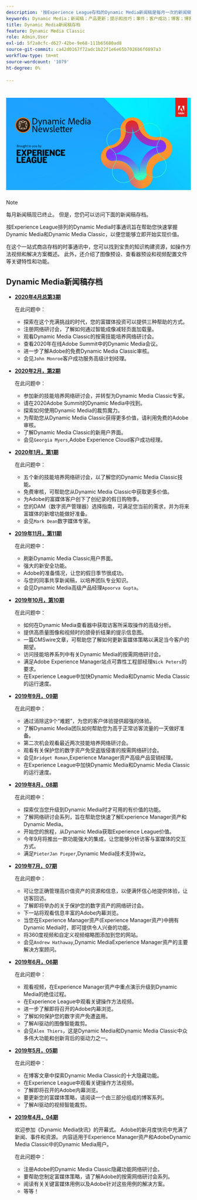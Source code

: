 ```yaml
---
description: '按Experience League存档的Dynamic Media新闻稿是每月一次的新闻稿。 它旨在帮助您快速掌握Dynamic Media和Dynamic Media Classic，以便您能够立即实现价值。 已存档的快讯包含宝贵的知识建设资源，这些资源可在此一站式商店快讯中提供，该快讯现已停止。 存档的新闻稿包括操作方法视频和解决方案概述。 此外，还介绍了图像预设、查看器预设和视频配置文件等关键特性和功能。 '
keywords: Dynamic Media；新闻稿；产品更新；提示和技巧；事件；客户成功；博客；博客；图像；视频；功能
title: Dynamic Media新闻稿存档
feature: Dynamic Media Classic
role: Admin,User
exl-id: 5f2a0cfc-d627-42be-9e68-111b65680ad8
source-git-commit: ca42d0167f72adc1b22f1e6e65b7026b6f6897a3
workflow-type: tm+mt
source-wordcount: '1079'
ht-degree: 0%

---
```


# ![Dynamic Media时事通讯徽标](/help/assets/dynamic-media-newsletter-logo.png)

>[!NOTE]
>
>每月新闻稿现已终止。 但是，您仍可以访问下面的新闻稿存档。

按Experience League排列的Dynamic Media时事通讯旨在帮助您快速掌握Dynamic Media和Dynamic Media Classic，以便您能够立即开始实现价值。

在这个一站式商店存档的时事通讯中，您可以找到宝贵的知识构建资源，如操作方法视频和解决方案概述。 此外，还介绍了图像预设、查看器预设和视频配置文件等关键特性和功能。

<!-- ## Get inspired. Stay informed.

[Sign up](https://www.adobe.com/subscription/dynamic-media-newsletter.html) to receive the Dynamic Media newsletter on a monthly basis in your inbox. -->

## Dynamic Media新闻稿存档

<!-- * **[May 2020, Issue 4](https://expleague.azureedge.net/assets/aem/Experience-Insider-vol.31.html)**

    In this issue:

    * What business continuity means in uncertain times.
    * Key takeaways from the first all-digital Adobe Summit.
    * Must-watch Experience Manager breakout sessions.
    * Summit customer spotlight: Under Armour.
    * Never miss an Experience Insider webinar.
    * Public sector spotlight: The urgent need for digital enrollment.
    * Look what’s new in Experience Manager Innovation.
    * Build your Experience Manager skills *live* with the Adobe pros.
    * Connect with the Adobe Experience Manager Community.
    * Fast-track your Adobe expertise with Adobe Experience League. -->

* **[2020年4月总第3期](https://experienceleague.adobe.com/tools/dynamic-media-demo/newsletter/Dynamic_Media_Newsletter_04_2020_April.html)**

   在此问题中：

   * 探索在这个充满挑战的时代，您的富媒体投资可以提供三种帮助的方式。
   * 注册网络研讨会，了解如何通过智能成像减轻页面加载量。
   * 观看Dynamic Media Classic的按需技能培养网络研讨会。
   * 查看2020年在线Adobe Summit中的Dynamic Media会议。
   * 进一步了解Adobe的免费Dynamic Media Classic审核。
   * 会见`John Monroe`客户成功服务高级计划经理。

* **[2020年2月，第2期](https://experienceleague.adobe.com/tools/dynamic-media-demo/newsletter/Dynamic_Media_Newsletter_02_2020_Feb.html)**

   在此问题中：

   * 参加新的技能培养网络研讨会，并转型为Dynamic Media Classic专家。
   * 请在2020Adobe Summit的Dynamic Media中找到。
   * 探索如何使用Dynamic Media的裁剪魔力。
   * 为帮助您从Dynamic Media Classic获得更多价值，请利用免费的Adobe审核。
   * 了解Dynamic Media Classic的新用户界面。
   * 会见`Georgia Myers`,Adobe Experience Cloud客户成功经理。

* **[2020年1月，第1期](https://experienceleague.adobe.com/tools/dynamic-media-demo/newsletter/Dynamic_Media_Newsletter_01_2020_Jan.html)**

   在此问题中：

   * 五个新的技能培养网络研讨会，以了解您的Dynamic Media Classic技能。
   * 免费审核，可帮助您从Dynamic Media Classic中获取更多价值。
   * 为Adobe的富媒体客户创下了创纪录的假日购物季。
   * 您的DAM（数字资产管理器）选择指南，可满足您当前的需求，并为将来富媒体的新增功能做好准备。
   * 会见`Mark Dean`数字媒体专家。

* **[2019年11月，第11期](https://experienceleague.adobe.com/tools/dynamic-media-demo/newsletter/Dynamic_Media_Newsletter_11_2019_Nov.html)**

   在此问题中：

   * 刷新Dynamic Media Classic用户界面。
   * 强大的新安全功能。
   * Adobe的准备情况，让您的假日季节很成功。
   * 与您的同事共享新闻稿，以培养团队专业知识。
   * 会见Dynamic Media高级产品经理`Apoorva Gupta`。

* **[2019年10月，第10期](https://experienceleague.adobe.com/tools/dynamic-media-demo/newsletter/Dynamic_Media_Newsletter_10_2019_Oct.html)**

   在此问题中：

   * 如何在Dynamic Media查看器中获取访客所采取操作的高级分析。
   * 提供高质量图像和视频时的颌骨折结果的提示信息图。
   * 一篇CMSwire文章，可帮助您了解如何更新富媒体策略以满足当今客户的期望。
   * 访问技能培养系列中有关Dynamic Media的按需网络研讨会。
   * 满足Adobe Experience Manager站点可靠性工程部经理`Nick Peters`的要求。
   * 在Experience League中加快Dynamic Media和Dynamic Media Classic的运行速度。

* **[2019年9月，09期](https://experienceleague.adobe.com/tools/dynamic-media-demo/newsletter/Dynamic_Media_Newsletter_09_2019_Sept.html)**

   在此问题中：

   * 通过消除这9个“难题”，为您的客户体验提供超强的体验。
   * 了解Dynamic Media团队如何帮助您为高于正常访客流量的一天做好准备。
   * 第二次机会观看最近两次技能培养网络研讨会。
   * 观看有关保护您的数字资产免受盗版侵害的按需网络研讨会。
   * 会见`Bridget Roman`,Experience Manager资产高级产品营销经理。
   * 在Experience League中加快Dynamic Media和Dynamic Media Classic的运行速度。

* **[2019年8月，08期](https://experienceleague.adobe.com/tools/dynamic-media-demo/newsletter/Dynamic_Media_Newsletter_08_2019_Aug.html)**

   在此问题中：

   * 探索仅当您升级到Dynamic Media时才可用的有价值的功能。
   * 了解网络研讨会系列，旨在帮助您快速了解Experience Manager资产和Dynamic Media。
   * 开始您的旅程，从Dynamic Media获取Experience League价值。
   * 今年9月将推出一款功能强大的集成，让您能够分析访客与富媒体的交互方式。
   * 满足`PieterJan Pieper`,Dynamic Media技术支持wiz。

* **[2019年7月，07期](https://experienceleague.adobe.com/tools/dynamic-media-demo/newsletter/Dynamic_Media_Newsletter_07_2019_July.html)**

   在此问题中：

   * 可让您正确管理高价值资产的资源和信息，以便满怀信心地提供体验，让访客回访。
   * 了解即将举办的关于保护您的数字资产的网络研讨会。
   * 下一站将观看信息丰富的Adobe内幕浏览。
   * 当您在Experience Manager资产(Experience Manager资产)中拥有Dynamic Media时，即可提供令人兴奋的功能。
   * 将360度视频和自定义视频缩略图添加到您的网站。
   * 会见`Andrew Hathaway`,Dynamic MediaExperience Manager资产的主要解决方案顾问。

* **[2019年6月，06期](https://experienceleague.adobe.com/tools/dynamic-media-demo/newsletter/Dynamic_Media_Newsletter_06_2019_June.html)**

   在此问题中：

   * 观看视频，在Experience Manager资产中重点演示升级到Dynamic Media的绝佳过程。
   * 在Experience League中观看关键操作方法视频。
   * 进一步了解即将召开的Adobe内幕浏览。
   * 了解如何保护您的数字资产免遭盗用。
   * 了解AI驱动的图像智能裁剪。
   * 会见`Alex Thiers`，这是Dynamic Media和Dynamic Media Classic中众多伟大功能和创新背后的驱动力之一。

* **[2019年5月，05期](https://experienceleague.adobe.com/tools/dynamic-media-demo/newsletter/Dynamic_Media_Newsletter_05_2019_May.html)**

   在此问题中：

   * 在博客文章中探索Dynamic Media Classic的十大隐藏功能。
   * 在Experience League中观看关键操作方法视频。
   * 了解即将召开的Adobe内幕浏览。
   * 要更新您的富媒体策略，请阅读一个由三部分组成的博客系列。
   * 了解AI驱动的视频智能裁剪。

* **[2019年4月，04期](https://experienceleague.adobe.com/tools/dynamic-media-demo/newsletter/Dynamic_Media_Newsletter_04_2019_April.html)**

   欢迎参加《Dynamic Media快讯》的开幕式。 Adobe的新月度快讯中充满了新闻、事件和资源。 内容适用于Experience Manager资产和AdobeDynamic Media Classic中的Dynamic Media用户。

   在此问题中：

   * 注册Adobe的Dynamic Media Classic隐藏功能网络研讨会。
   * 要帮助您制定富媒体策略，请了解Adobe的按需网络研讨会系列。
   * 阅读有关关键富媒体用例以及Adobe针对这些用例的解决方案。
   * 等等！

